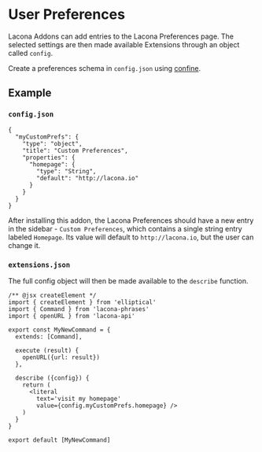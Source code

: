 # User Preferences

Lacona Addons can add entries to the Lacona Preferences page. The selected
settings are then made available Extensions through an object called `config`.

Create a preferences schema in `config.json` using
[confine](https://github.com/brandonhorst/confine#confine-schemas).

## Example

### `config.json`

```
{
  "myCustomPrefs": {
    "type": "object",
    "title": "Custom Preferences",
    "properties": {
      "homepage": {
        "type": "String",
        "default": "http://lacona.io"
      }
    }
  }
}
```

After installing this addon, the Lacona Preferences should have a new entry
in the sidebar - `Custom Preferences`, which contains a single string entry
labeled `Homepage`. Its value will default to `http://lacona.io`,
but the user can change it.

### `extensions.json`

The full config object will then be made available to the `describe` function.

```
/** @jsx createElement */
import { createElement } from 'elliptical'
import { Command } from 'lacona-phrases'
import { openURL } from 'lacona-api'

export const MyNewCommand = {
  extends: [Command],

  execute (result) {
    openURL({url: result})
  },

  describe ({config}) {
    return (
      <literal
        text='visit my homepage'
        value={config.myCustomPrefs.homepage} />
    )
  }
}

export default [MyNewCommand]
```

